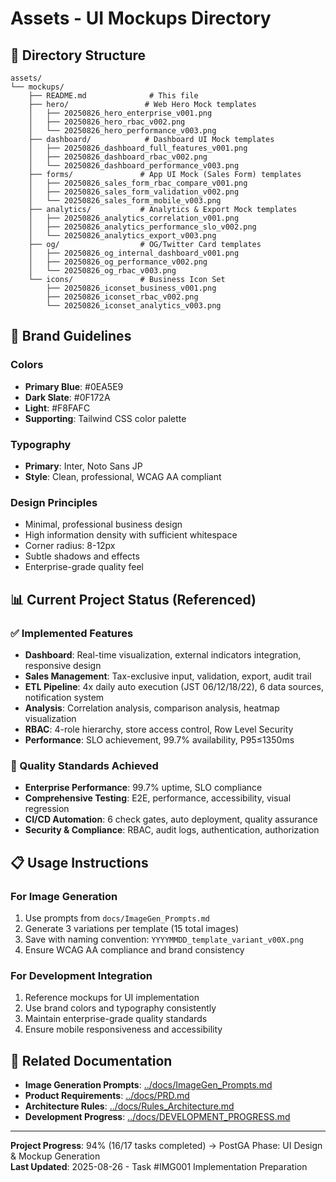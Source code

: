 # Assets - UI Mockups Directory

## 📁 Directory Structure

```
assets/
└── mockups/
    ├── README.md              # This file
    ├── hero/                 # Web Hero Mock templates
    │   ├── 20250826_hero_enterprise_v001.png
    │   ├── 20250826_hero_rbac_v002.png
    │   └── 20250826_hero_performance_v003.png
    ├── dashboard/            # Dashboard UI Mock templates
    │   ├── 20250826_dashboard_full_features_v001.png
    │   ├── 20250826_dashboard_rbac_v002.png
    │   └── 20250826_dashboard_performance_v003.png
    ├── forms/               # App UI Mock (Sales Form) templates
    │   ├── 20250826_sales_form_rbac_compare_v001.png
    │   ├── 20250826_sales_form_validation_v002.png
    │   └── 20250826_sales_form_mobile_v003.png
    ├── analytics/           # Analytics & Export Mock templates
    │   ├── 20250826_analytics_correlation_v001.png
    │   ├── 20250826_analytics_performance_slo_v002.png
    │   └── 20250826_analytics_export_v003.png
    ├── og/                  # OG/Twitter Card templates
    │   ├── 20250826_og_internal_dashboard_v001.png
    │   ├── 20250826_og_performance_v002.png
    │   └── 20250826_og_rbac_v003.png
    └── icons/               # Business Icon Set
        ├── 20250826_iconset_business_v001.png
        ├── 20250826_iconset_rbac_v002.png
        └── 20250826_iconset_analytics_v003.png
```

## 🎨 Brand Guidelines

### Colors
- **Primary Blue**: #0EA5E9
- **Dark Slate**: #0F172A  
- **Light**: #F8FAFC
- **Supporting**: Tailwind CSS color palette

### Typography
- **Primary**: Inter, Noto Sans JP
- **Style**: Clean, professional, WCAG AA compliant

### Design Principles
- Minimal, professional business design
- High information density with sufficient whitespace
- Corner radius: 8-12px
- Subtle shadows and effects
- Enterprise-grade quality feel

## 📊 Current Project Status (Referenced)

### ✅ Implemented Features
- **Dashboard**: Real-time visualization, external indicators integration, responsive design
- **Sales Management**: Tax-exclusive input, validation, export, audit trail
- **ETL Pipeline**: 4x daily auto execution (JST 06/12/18/22), 6 data sources, notification system
- **Analysis**: Correlation analysis, comparison analysis, heatmap visualization
- **RBAC**: 4-role hierarchy, store access control, Row Level Security
- **Performance**: SLO achievement, 99.7% availability, P95≤1350ms

### 🎯 Quality Standards Achieved
- **Enterprise Performance**: 99.7% uptime, SLO compliance
- **Comprehensive Testing**: E2E, performance, accessibility, visual regression
- **CI/CD Automation**: 6 check gates, auto deployment, quality assurance
- **Security & Compliance**: RBAC, audit logs, authentication, authorization

## 📋 Usage Instructions

### For Image Generation
1. Use prompts from `docs/ImageGen_Prompts.md`
2. Generate 3 variations per template (15 total images)
3. Save with naming convention: `YYYYMMDD_template_variant_v00X.png`
4. Ensure WCAG AA compliance and brand consistency

### For Development Integration
1. Reference mockups for UI implementation
2. Use brand colors and typography consistently  
3. Maintain enterprise-grade quality standards
4. Ensure mobile responsiveness and accessibility

## 🔗 Related Documentation

- **Image Generation Prompts**: [../docs/ImageGen_Prompts.md](../docs/ImageGen_Prompts.md)
- **Product Requirements**: [../docs/PRD.md](../docs/PRD.md)
- **Architecture Rules**: [../docs/Rules_Architecture.md](../docs/Rules_Architecture.md)
- **Development Progress**: [../docs/DEVELOPMENT_PROGRESS.md](../docs/DEVELOPMENT_PROGRESS.md)

---

**Project Progress**: 94% (16/17 tasks completed) → PostGA Phase: UI Design & Mockup Generation  
**Last Updated**: 2025-08-26 - Task #IMG001 Implementation Preparation
